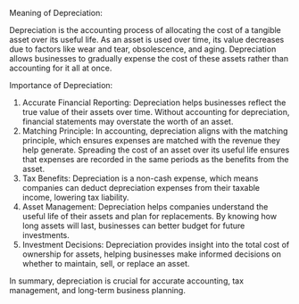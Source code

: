 Meaning of Depreciation:

Depreciation is the accounting process of allocating the cost of a tangible asset over its useful life. As an asset is used over time, its value decreases due to factors like wear and tear, obsolescence, and aging. Depreciation allows businesses to gradually expense the cost of these assets rather than accounting for it all at once.

Importance of Depreciation:

1. Accurate Financial Reporting: Depreciation helps businesses reflect the true value of their assets over time. Without accounting for depreciation, financial statements may overstate the worth of an asset.
2. Matching Principle: In accounting, depreciation aligns with the matching principle, which ensures expenses are matched with the revenue they help generate. Spreading the cost of an asset over its useful life ensures that expenses are recorded in the same periods as the benefits from the asset.
3. Tax Benefits: Depreciation is a non-cash expense, which means companies can deduct depreciation expenses from their taxable income, lowering tax liability.
4. Asset Management: Depreciation helps companies understand the useful life of their assets and plan for replacements. By knowing how long assets will last, businesses can better budget for future investments.
5. Investment Decisions: Depreciation provides insight into the total cost of ownership for assets, helping businesses make informed decisions on whether to maintain, sell, or replace an asset.

In summary, depreciation is crucial for accurate accounting, tax management, and long-term business planning.
